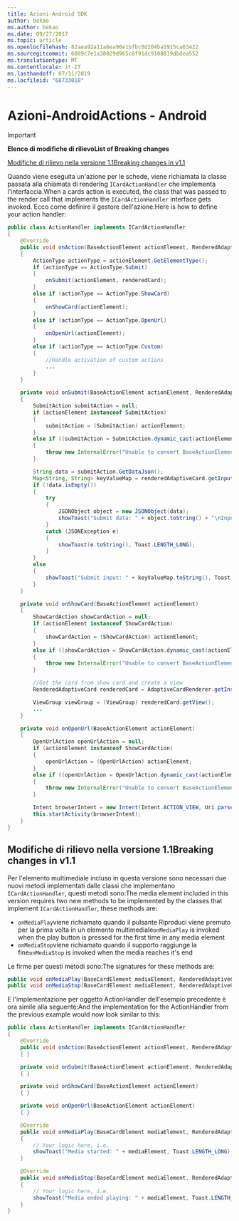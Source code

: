 ```yaml
---
title: Azioni-Android SDK
author: bekao
ms.author: bekao
ms.date: 09/27/2017
ms.topic: article
ms.openlocfilehash: 82aea92a11a6ea96e1bfbc0d204ba1915ca63422
ms.sourcegitcommit: 6889c7e1a38029d965c8f91dc9108819dbdea552
ms.translationtype: MT
ms.contentlocale: it-IT
ms.lasthandoff: 07/31/2019
ms.locfileid: "68733018"
---
```

# <a name="actions---android"></a><span data-ttu-id="6c7d2-102">Azioni-Android</span><span class="sxs-lookup"><span data-stu-id="6c7d2-102">Actions - Android</span></span>

> [!IMPORTANT]
> <span data-ttu-id="6c7d2-103">**Elenco di modifiche di rilievo**</span><span class="sxs-lookup"><span data-stu-id="6c7d2-103">**List of Breaking changes**</span></span>
> 
> [<span data-ttu-id="6c7d2-104">Modifiche di rilievo nella versione 1.1</span><span class="sxs-lookup"><span data-stu-id="6c7d2-104">Breaking changes in v1.1</span></span>](#breaking-changes-in-v11)
> 

<span data-ttu-id="6c7d2-105">Quando viene eseguita un'azione per le schede, viene richiamata la classe passata alla chiamata di rendering ```ICardActionHandler``` che implementa l'interfaccia.</span><span class="sxs-lookup"><span data-stu-id="6c7d2-105">When a cards action is executed, the class that was passed to the render call that implements the ```ICardActionHandler``` interface gets invoked.</span></span> <span data-ttu-id="6c7d2-106">Ecco come definire il gestore dell'azione:</span><span class="sxs-lookup"><span data-stu-id="6c7d2-106">Here is how to define your action handler:</span></span>

```java
public class ActionHandler implements ICardActionHandler
{
    @Override
    public void onAction(BaseActionElement actionElement, RenderedAdaptiveCard renderedCard)
    {
        ActionType actionType = actionElement.GetElementType();
        if (actionType == ActionType.Submit)
        {
            onSubmit(actionElement, renderedCard);
        }
        else if (actionType == ActionType.ShowCard)
        {
            onShowCard(actionElement);
        }
        else if (actionType == ActionType.OpenUrl)
        {
            onOpenUrl(actionElement);
        }
        else if (actionType == ActionType.Custom)
        {
            //Handle activation of custom actions
            ...
        }
    }

    private void onSubmit(BaseActionElement actionElement, RenderedAdaptiveCard renderedAdaptiveCard)
    {
        SubmitAction submitAction = null;
        if (actionElement instanceof SubmitAction)
        {
            submitAction = (SubmitAction) actionElement;
        }
        else if ((submitAction = SubmitAction.dynamic_cast(actionElement)) == null)
        {
            throw new InternalError("Unable to convert BaseActionElement to ShowCardAction object model.");
        }

        String data = submitAction.GetDataJson();
        Map<String, String> keyValueMap = renderedAdaptiveCard.getInputs();
        if (!data.isEmpty())
        {
            try
            {
                JSONObject object = new JSONObject(data);
                showToast("Submit data: " + object.toString() + "\nInput: " + keyValueMap.toString(), Toast.LENGTH_LONG);
            }
            catch (JSONException e)
            {
                showToast(e.toString(), Toast.LENGTH_LONG);
            }
        }
        else
        {
            showToast("Submit input: " + keyValueMap.toString(), Toast.LENGTH_LONG);
        }
    }

    private void onShowCard(BaseActionElement actionElement)
    {
        ShowCardAction showCardAction = null;
        if (actionElement instanceof ShowCardAction)
        {
            showCardAction = (ShowCardAction) actionElement;
        }
        else if ((showCardAction = ShowCardAction.dynamic_cast(actionElement)) == null)
        {
            throw new InternalError("Unable to convert BaseActionElement to ShowCardAction object model.");
        }

        //Get the card from show card and create a view
        RenderedAdaptiveCard renderedCard = AdaptiveCardRenderer.getInstance().render(context, fragmentManager, showCardAction.GetCard(), cardActionHandler, hostConfig);

        ViewGroup viewGroup = (ViewGroup) renderedCard.getView();
        ...
    }

    private void onOpenUrl(BaseActionElement actionElement)
    {
        OpenUrlAction openUrlAction = null;
        if (actionElement instanceof ShowCardAction)
        {
            openUrlAction = (OpenUrlAction) actionElement;
        }
        else if ((openUrlAction = OpenUrlAction.dynamic_cast(actionElement)) == null)
        {
            throw new InternalError("Unable to convert BaseActionElement to ShowCardAction object model.");
        }

        Intent browserIntent = new Intent(Intent.ACTION_VIEW, Uri.parse(openUrlAction.GetUrl()));
        this.startActivity(browserIntent);
    }
}
```

## <a name="breaking-changes-in-v11"></a><span data-ttu-id="6c7d2-107">Modifiche di rilievo nella versione 1.1</span><span class="sxs-lookup"><span data-stu-id="6c7d2-107">Breaking changes in v1.1</span></span>

<span data-ttu-id="6c7d2-108">Per l'elemento multimediale incluso in questa versione sono necessari due nuovi metodi implementati dalle classi che implementano ```ICardActionHandler```, questi metodi sono:</span><span class="sxs-lookup"><span data-stu-id="6c7d2-108">The media element included in this version requires two new methods to be implemented by the classes that implement ```ICardActionHandler```, these methods are:</span></span>

* <span data-ttu-id="6c7d2-109">```onMediaPlay```viene richiamato quando il pulsante Riproduci viene premuto per la prima volta in un elemento multimediale</span><span class="sxs-lookup"><span data-stu-id="6c7d2-109">```onMediaPlay``` is invoked when the play button is pressed for the first time in any media element</span></span>
* <span data-ttu-id="6c7d2-110">```onMediaStop```viene richiamato quando il supporto raggiunge la fine</span><span class="sxs-lookup"><span data-stu-id="6c7d2-110">```onMediaStop``` is invoked when the media reaches it's end</span></span>

<span data-ttu-id="6c7d2-111">Le firme per questi metodi sono:</span><span class="sxs-lookup"><span data-stu-id="6c7d2-111">The signatures for these methods are:</span></span>

```java
public void onMediaPlay(BaseCardElement mediaElement, RenderedAdaptiveCard renderedAdaptiveCard)
public void onMediaStop(BaseCardElement mediaElement, RenderedAdaptiveCard renderedAdaptiveCard)
```

<span data-ttu-id="6c7d2-112">E l'implementazione per oggetto ActionHandler dell'esempio precedente è ora simile alla seguente:</span><span class="sxs-lookup"><span data-stu-id="6c7d2-112">And the implementation for the ActionHandler from the previous example would now look similar to this:</span></span>

```java
public class ActionHandler implements ICardActionHandler
{
    @Override
    public void onAction(BaseActionElement actionElement, RenderedAdaptiveCard renderedCard)
    { }

    private void onSubmit(BaseActionElement actionElement, RenderedAdaptiveCard renderedAdaptiveCard) 
    { }

    private void onShowCard(BaseActionElement actionElement)
    { }

    private void onOpenUrl(BaseActionElement actionElement)
    { }

    @Override
    public void onMediaPlay(BaseCardElement mediaElement, RenderedAdaptiveCard renderedAdaptiveCard)
    {
        // Your logic here, i.e.
        showToast("Media started: " + mediaElement, Toast.LENGTH_LONG);
    }

    @Override
    public void onMediaStop(BaseCardElement mediaElement, RenderedAdaptiveCard renderedAdaptiveCard)
    {
        // Your logic here, i.e.
        showToast("Media ended playing: " + mediaElement, Toast.LENGTH_LONG);
    }
}
```

